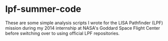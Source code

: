 # lpf-summer-code

These are some simple analysis scripts I wrote for the LISA Pathfinder (LPF) mission during my 2014 internship at NASA's Goddard Space Flight Center before switching over to using official LPF repositories.

